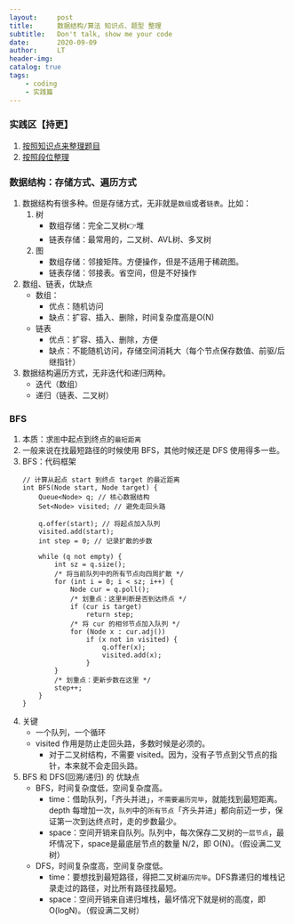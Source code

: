 ```yaml
---
layout:     post
title:      数据结构/算法 知识点、题型 整理
subtitle:   Don't talk, show me your code
date:       2020-09-09
author:     LT
header-img: 
catalog: true
tags:
    - coding
    - 实践篇
---
```


### 实践区【持更】
1. [按照知识点来整理题目](https://github.com/LeeeLiu/Leetcode_notes/)
2. [按照段位整理](https://github.com/LeeeLiu/Leetcode_notes/tree/master/summary/ChallengeCAT)


### 数据结构：存储方式、遍历方式
1. 数据结构有很多种。但是存储方式，无非就是`数组`或者`链表`。比如：
    1. 树
        - 数组存储：完全二叉树👉堆
        - 链表存储：最常用的，二叉树、AVL树、多叉树
    2. 图
        - 数组存储：邻接矩阵。方便操作，但是不适用于稀疏图。
        - 链表存储：邻接表。省空间，但是不好操作
2. 数组、链表，优缺点
    - 数组：
        + 优点：随机访问
        + 缺点：扩容、插入、删除，时间复杂度高是O(N)
    - 链表
        + 优点：扩容、插入、删除，方便
        + 缺点：不能随机访问，存储空间消耗大（每个节点保存数值、前驱/后继指针）
3. 数据结构遍历方式，无非迭代和递归两种。
    - 迭代（数组）
    - 递归（链表、二叉树）

### BFS
1. 本质：求`图`中起点到终点的`最短距离`
2. 一般来说在找最短路径的时候使用 BFS，其他时候还是 DFS 使用得多一些。
3. BFS：代码框架
    ```
    // 计算从起点 start 到终点 target 的最近距离
    int BFS(Node start, Node target) {
        Queue<Node> q; // 核心数据结构
        Set<Node> visited; // 避免走回头路

        q.offer(start); // 将起点加入队列
        visited.add(start);
        int step = 0; // 记录扩散的步数

        while (q not empty) {
            int sz = q.size();
            /* 将当前队列中的所有节点向四周扩散 */
            for (int i = 0; i < sz; i++) {
                Node cur = q.poll();
                /* 划重点：这里判断是否到达终点 */
                if (cur is target)
                    return step;
                /* 将 cur 的相邻节点加入队列 */
                for (Node x : cur.adj())
                    if (x not in visited) {
                        q.offer(x);
                        visited.add(x);
                    }
            }
            /* 划重点：更新步数在这里 */
            step++;
        }
    }
    ```
4. 关键
    - 一个队列，一个循环
    - visited 作用是防止走回头路，多数时候是必须的。
        + 对于二叉树结构，不需要 visited。因为，没有子节点到父节点的指针，本来就不会走回头路。
5. BFS 和 DFS(回溯/递归) 的 优缺点
    - BFS，时间复杂度低，空间复杂度高。
        + time：借助队列，「齐头并进」，`不需要遍历完毕`，就能找到最短距离。depth 每增加一次，`队列`中的`所有节点`「齐头并进」都向前迈一步，保证第一次到达终点时，走的步数最少。
        + space：空间开销来自队列。队列中，每次保存二叉树的`一层节点`，最坏情况下，space是最底层节点的数量 N/2，即 O(N)。（假设满二叉树）
    - DFS，时间复杂度高，空间复杂度低。
        + time：要想找到最短路径，得把二叉树`遍历完毕`。DFS靠递归的堆栈记录走过的路径，对比所有路径找最短。
        + space：空间开销来自递归堆栈，最坏情况下就是树的高度，即 O(logN)。（假设满二叉树）
